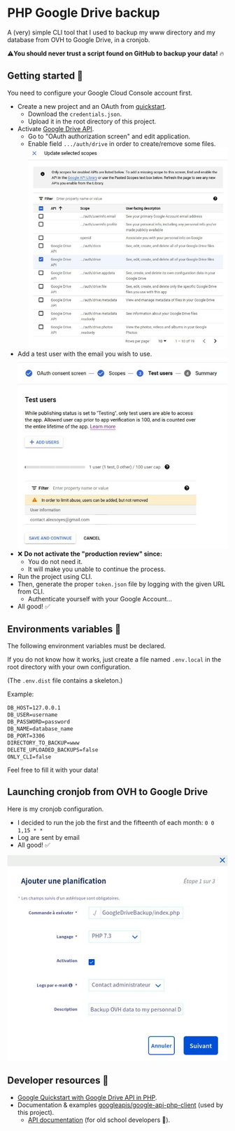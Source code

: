 # PHP Google Drive backup

A (very) simple CLI tool that I used to backup my www directory and my database from OVH to Google Drive, in a cronjob.

⚠️**You should never trust a script found on GitHub to backup your data!** 🔥

## Getting started 🔧

You need to configure your Google Cloud Console account first.

* Create a new project and an OAuth from [quickstart](https://developers.google.com/drive/api/v3/quickstart/php#step_1_turn_on_the).
  * Download the `credentials.json`.
  * Upload it in the root directory of this project.
* Activate [Google Drive API](https://console.cloud.google.com/apis/credentials/consent/edit?folder=&hl=fr&organizationId=&project=your-project).
  * Go to "OAuth authorization screen" and edit application.
  * Enable field `.../auth/drive` in order to create/remove some files.
  ![OAuth scopes in Google Cloud Console](./docs/google_cloud_console_oauth_scopes.jpg)
* Add a test user with the email you wish to use.
  ![Add a test user in Google Cloud Console](./docs/google_cloud_console_oauth_test_users.jpg)
* ❌ **Do not activate the "production review" since:**
  * You do not need it.
  * It will make you unable to continue the process.
* Run the project using CLI.
* Then, generate the proper `token.json` file by logging with the given URL from CLI.
  * Authenticate yourself with your Google Account...
* All good! ✅

## Environments variables 🚀

The following environment variables must be declared.

If you do not know how it works, just create a file named `.env.local` in the root directory with your own configuration.

(The `.env.dist` file contains a skeleton.)

Example:

```dotenv
DB_HOST=127.0.0.1
DB_USER=username
DB_PASSWORD=password
DB_NAME=database_name
DB_PORT=3306
DIRECTORY_TO_BACKUP=www
DELETE_UPLOADED_BACKUPS=false
ONLY_CLI=false
```

Feel free to fill it with your data!

## Launching cronjob from OVH to Google Drive

Here is my cronjob configuration.

* I decided to run the job the first and the fifteenth of each month: `0 0 1,15 * *`
* Log are sent by email
* All good! ✅
  
![Add a cronjob to start backing up in OVH](./docs/ovh_cronjob_backup_data.jpg)

## Developer resources 📝

* [Google Quickstart with Google Drive API in PHP](https://developers.google.com/drive/api/v3/quickstart/php).
* Documentation & examples [googleapis/google-api-php-client](https://github.com/googleapis/google-api-php-client) (used by this project).
  * [API documentation](https://developers.google.com/resources/api-libraries/documentation/drive/v3/php/latest/index%2Ehtml) (for old school developers 💪).
  
